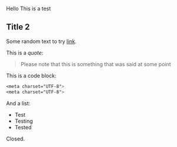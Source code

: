 Hello
This is a test


## Title 2
Some random text to try [link](https://test.com). 

This is a *quote*:
> Please note that this is something that was said at some point

This is a code block:

```css
<meta charset="UTF-8">
<meta charset="UTF-8">
```

And a list:
- Test
- Testing
- Tested


Closed.
